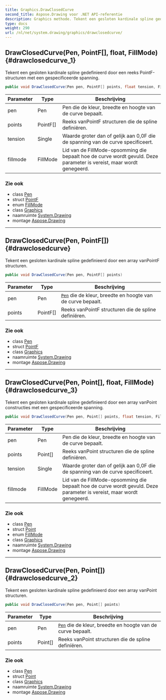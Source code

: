 ```yaml
---
title: Graphics.DrawClosedCurve
second_title: Aspose.Drawing voor .NET API-referentie
description: Graphics methode. Tekent een gesloten kardinale spline gedefinieerd door een reeks PointFstructuren met een gespecificeerde spanning.
type: docs
weight: 290
url: /nl/net/system.drawing/graphics/drawclosedcurve/
---
```

## DrawClosedCurve(Pen, PointF[], float, FillMode) {#drawclosedcurve_1}

Tekent een gesloten kardinale spline gedefinieerd door een reeks PointF-structuren met een gespecificeerde spanning.

```csharp
public void DrawClosedCurve(Pen pen, PointF[] points, float tension, FillMode fillmode)
```

| Parameter | Type | Beschrijving |
| --- | --- | --- |
| pen | Pen | Pen die de kleur, breedte en hoogte van de curve bepaalt. |
| points | PointF[] | Reeks vanPointF structuren die de spline definiëren. |
| tension | Single | Waarde groter dan of gelijk aan 0,0F die de spanning van de curve specificeert. |
| fillmode | FillMode | Lid van de FillMode-opsomming die bepaalt hoe de curve wordt gevuld. Deze parameter is vereist, maar wordt genegeerd. |

### Zie ook

* class [Pen](../../pen/)
* struct [PointF](../../pointf/)
* enum [FillMode](../../../system.drawing.drawing2d/fillmode/)
* class [Graphics](../)
* naamruimte [System.Drawing](../../graphics/)
* montage [Aspose.Drawing](../../../)

---

## DrawClosedCurve(Pen, PointF[]) {#drawclosedcurve}

Tekent een gesloten kardinale spline gedefinieerd door een array vanPointF structuren.

```csharp
public void DrawClosedCurve(Pen pen, PointF[] points)
```

| Parameter | Type | Beschrijving |
| --- | --- | --- |
| pen | Pen | [`Pen`](../../pen/) die de kleur, breedte en hoogte van de curve bepaalt. |
| points | PointF[] | Reeks vanPointF structuren die de spline definiëren. |

### Zie ook

* class [Pen](../../pen/)
* struct [PointF](../../pointf/)
* class [Graphics](../)
* naamruimte [System.Drawing](../../graphics/)
* montage [Aspose.Drawing](../../../)

---

## DrawClosedCurve(Pen, Point[], float, FillMode) {#drawclosedcurve_3}

Tekent een gesloten kardinale spline gedefinieerd door een array vanPoint constructies met een gespecificeerde spanning.

```csharp
public void DrawClosedCurve(Pen pen, Point[] points, float tension, FillMode fillmode)
```

| Parameter | Type | Beschrijving |
| --- | --- | --- |
| pen | Pen | Pen die de kleur, breedte en hoogte van de curve bepaalt. |
| points | Point[] | Reeks vanPoint structuren die de spline definiëren. |
| tension | Single | Waarde groter dan of gelijk aan 0,0F die de spanning van de curve specificeert. |
| fillmode | FillMode | Lid van de FillMode-opsomming die bepaalt hoe de curve wordt gevuld. Deze parameter is vereist, maar wordt genegeerd. |

### Zie ook

* class [Pen](../../pen/)
* struct [Point](../../point/)
* enum [FillMode](../../../system.drawing.drawing2d/fillmode/)
* class [Graphics](../)
* naamruimte [System.Drawing](../../graphics/)
* montage [Aspose.Drawing](../../../)

---

## DrawClosedCurve(Pen, Point[]) {#drawclosedcurve_2}

Tekent een gesloten kardinale spline gedefinieerd door een array vanPoint structuren.

```csharp
public void DrawClosedCurve(Pen pen, Point[] points)
```

| Parameter | Type | Beschrijving |
| --- | --- | --- |
| pen | Pen | [`Pen`](../../pen/) die de kleur, breedte en hoogte van de curve bepaalt. |
| points | Point[] | Reeks vanPoint structuren die de spline definiëren. |

### Zie ook

* class [Pen](../../pen/)
* struct [Point](../../point/)
* class [Graphics](../)
* naamruimte [System.Drawing](../../graphics/)
* montage [Aspose.Drawing](../../../)


